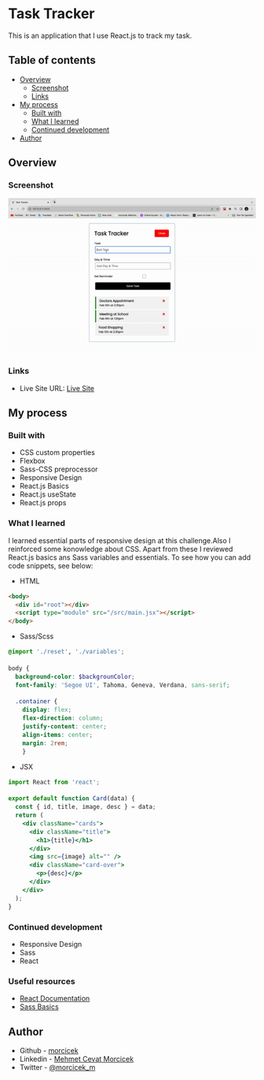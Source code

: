 # Task Tracker

This is an application that I use React.js to track my task.

## Table of contents

- [Overview](#overview)
  - [Screenshot](#screenshot)
  - [Links](#links)
- [My process](#my-process)
  - [Built with](#built-with)
  - [What I learned](#what-i-learned)
  - [Continued development](#continued-development)
- [Author](#author)

## Overview

### Screenshot

![](./ezgif.com-video-to-gif.gif)

### Links

- Live Site URL: [Live Site](https://task-track-react.netlify.app/)

## My process

### Built with

- CSS custom properties
- Flexbox
- Sass-CSS preprocessor
- Responsive Design
- React.js Basics
- React.js useState
- React.js props

### What I learned

I learned essential parts of responsive design at this challenge.Also I reinforced some konowledge about CSS.
Apart from these I reviewed React.js basics ans Sass variables and essentials.
To see how you can add code snippets, see below:

- HTML

```html
<body>
  <div id="root"></div>
  <script type="module" src="/src/main.jsx"></script>
</body>
```

- Sass/Scss

```scss
@import './reset', './variables';

body {
  background-color: $backgrounColor;
  font-family: 'Segoe UI', Tahoma, Geneva, Verdana, sans-serif;

  .container {
    display: flex;
    flex-direction: column;
    justify-content: center;
    align-items: center;
    margin: 2rem;
    }
```

- JSX

```jsx
import React from 'react';

export default function Card(data) {
  const { id, title, image, desc } = data;
  return (
    <div className="cards">
      <div className="title">
        <h1>{title}</h1>
      </div>
      <img src={image} alt="" />
      <div className="card-over">
        <p>{desc}</p>
      </div>
    </div>
  );
}
```

### Continued development

- Responsive Design
- Sass
- React

### Useful resources

- [React Documentation](https://react.dev/)
- [Sass Basics](https://sass-lang.com/guide/)

## Author

- Github - [morcicek](https://github.com/morcicek)
- Linkedin - [Mehmet Cevat Morcicek](https://linkedin.com/in/mehmet-cevat-morcicek-b50a29178)
- Twitter - [@morcicek_m](https://twitter.com/morcicek_m)
